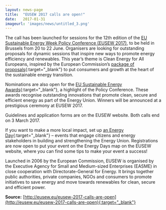 ```yaml
---
layout: news-page
title:  "EUSEW 2017 calls are open!"
date:   2017-01-31
imageurl: 'images/news/untitled_3.png'
---
```

The call has been launched for sessions for the 12th edition of the [EU Sustainable Energy Week Policy Conference (EUSEW 2017)](http://www.eusew.eu/about-conference), to be held in Brussels from 20 to 22 June. Organisers are looking for outstanding proposals for dynamic sessions that inspire new ways to promote energy efficiency and renewables. This year’s theme is Clean Energy for All Europeans, inspired by the European Commission’s [package of proposals](http://ec.europa.eu/energy/en/news/commission-proposes-new-rules-consumer-centred-clean-energy-transition){:target="_blank"} to put consumers and growth at the heart of the sustainable energy transition.

Nominations are also open for the [EU Sustainable Energy Awards](http://www.eusew.eu/about-awards-competition){:target="_blank"}, a highlight of the Policy Conference. These awards recognise outstanding innovations that promote clean, secure and efficient energy as part of the Energy Union. Winners will be announced at a prestigious ceremony at EUSEW 2017.

Guidelines and application forms are on the EUSEW website. Both calls end on 3 March 2017.

If you want to make a more local impact, set up [an Energy Day](http://www.eusew.eu/about-energy-days){:target="_blank"} – events that engage citizens and energy stakeholders in building and strengthening the Energy Union. Registrations are now open to put your event on the Energy Days map on the EUSEW website, where you can find some tips to make your event a success!

Launched in 2006 by the European Commission, EUSEW is organised by the Executive Agency for Small and Medium-sized Enterprises (EASME) in close cooperation with Directorate-General for Energy. It brings together public authorities, private companies, NGOs and consumers to promote initiatives to save energy and move towards renewables for clean, secure and efficient power.

**Source:** [http://eusew.eu/eusew-2017-calls-are-open](http://eusew.eu/eusew-2017-calls-are-open){:target="_blank"}
